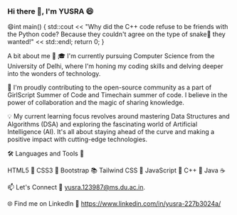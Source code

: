 ### Hi there 👋, I'm YUSRA 😄

😄int main() {
    std::cout << "Why did the C++ code refuse to be friends with the Python code? Because they couldn't agree on the type of snake🐍 they wanted!" << std::endl;
    return 0;
}

A bit about me 🌱
🎓 I'm currently pursuing Computer Science from the University of Delhi, where I'm honing my coding skills and delving deeper into the wonders of technology.

🚀 I'm proudly contributing to the open-source community as a part of GirlScript Summer of Code and Timechain summer of code. I believe in the power of collaboration and the magic of sharing knowledge.

💡 My current learning focus revolves around mastering Data Structures and Algorithms (DSA) and exploring the fascinating world of Artificial Intelligence (AI). It's all about staying ahead of the curve and making a positive impact with cutting-edge technologies.

🛠️ Languages and Tools 🚀

HTML5 🧱
CSS3 🎨
Bootstrap 📚
Tailwind CSS 🌈
JavaScript 🚀
C++ 📝
Java ☕

📫 Let's Connect 🤝
yusra.123987@ms.du.ac.in. 

🌐 Find me on LinkedIn 🤝
https://www.linkedin.com/in/yusra-227b3024a/
